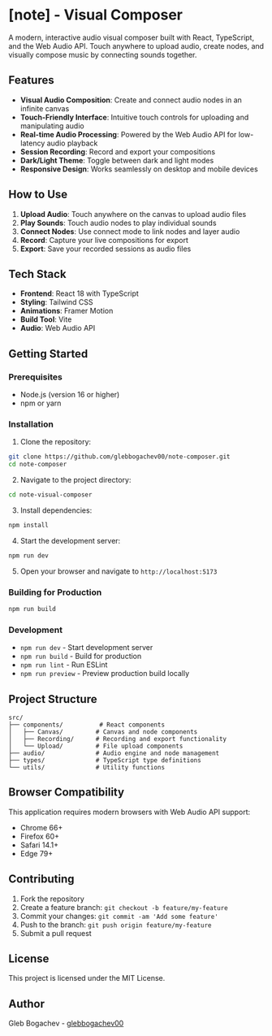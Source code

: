 # [note] - Visual Composer

A modern, interactive audio visual composer built with React, TypeScript, and the Web Audio API. Touch anywhere to upload audio, create nodes, and visually compose music by connecting sounds together.

## Features

- **Visual Audio Composition**: Create and connect audio nodes in an infinite canvas
- **Touch-Friendly Interface**: Intuitive touch controls for uploading and manipulating audio
- **Real-time Audio Processing**: Powered by the Web Audio API for low-latency audio playback
- **Session Recording**: Record and export your compositions
- **Dark/Light Theme**: Toggle between dark and light modes
- **Responsive Design**: Works seamlessly on desktop and mobile devices

## How to Use

1. **Upload Audio**: Touch anywhere on the canvas to upload audio files
2. **Play Sounds**: Touch audio nodes to play individual sounds
3. **Connect Nodes**: Use connect mode to link nodes and layer audio
4. **Record**: Capture your live compositions for export
5. **Export**: Save your recorded sessions as audio files

## Tech Stack

- **Frontend**: React 18 with TypeScript
- **Styling**: Tailwind CSS
- **Animations**: Framer Motion
- **Build Tool**: Vite
- **Audio**: Web Audio API

## Getting Started

### Prerequisites

- Node.js (version 16 or higher)
- npm or yarn

### Installation

1. Clone the repository:
```bash
git clone https://github.com/glebbogachev00/note-composer.git
cd note-composer
```

2. Navigate to the project directory:
```bash
cd note-visual-composer
```

3. Install dependencies:
```bash
npm install
```

4. Start the development server:
```bash
npm run dev
```

5. Open your browser and navigate to `http://localhost:5173`

### Building for Production

```bash
npm run build
```

### Development

- `npm run dev` - Start development server
- `npm run build` - Build for production
- `npm run lint` - Run ESLint
- `npm run preview` - Preview production build locally

## Project Structure

```
src/
├── components/          # React components
│   ├── Canvas/         # Canvas and node components
│   ├── Recording/      # Recording and export functionality
│   └── Upload/         # File upload components
├── audio/              # Audio engine and node management
├── types/              # TypeScript type definitions
└── utils/              # Utility functions
```

## Browser Compatibility

This application requires modern browsers with Web Audio API support:
- Chrome 66+
- Firefox 60+
- Safari 14.1+
- Edge 79+

## Contributing

1. Fork the repository
2. Create a feature branch: `git checkout -b feature/my-feature`
3. Commit your changes: `git commit -am 'Add some feature'`
4. Push to the branch: `git push origin feature/my-feature`
5. Submit a pull request

## License

This project is licensed under the MIT License.

## Author

Gleb Bogachev - [glebbogachev00](https://github.com/glebbogachev00)